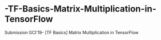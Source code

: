 # -TF-Basics-Matrix-Multiplication-in-TensorFlow
Submission GCI'19- [TF Basics] Matrix Multiplication in TensorFlow
